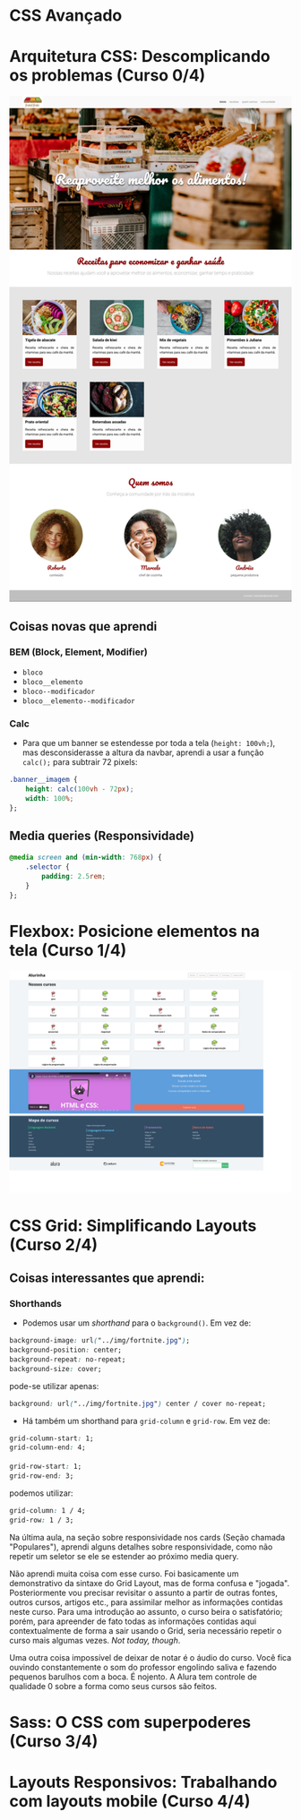 # CSS Avançado

# Arquitetura CSS: Descomplicando os problemas (Curso 0/4)

![screenshot](https://github.com/divertimentos/advanced-css/blob/main/media/0-arquitetura-screenshot.jpg)

## Coisas novas que aprendi

### BEM (Block, Element, Modifier)

- `bloco`
- `bloco__elemento`
- `bloco--modificador`
- `bloco__elemento--modificador`

### Calc

- Para que um banner se estendesse por toda a tela (`height: 100vh;`), mas desconsiderasse a altura da navbar, aprendi a usar a função `calc();` para subtrair 72 pixels:

```css
.banner__imagem {
	height: calc(100vh - 72px);
	width: 100%;
};
```

## Media queries (Responsividade)

```css
@media screen and (min-width: 768px) {
	.selector {
		padding: 2.5rem;
	}
};
```

# Flexbox: Posicione elementos na tela (Curso 1/4)

![flexbox-screenshot](https://github.com/divertimentos/advanced-css/blob/main/media/1-flexbox-screenshot.png)

# CSS Grid: Simplificando Layouts (Curso 2/4)

## Coisas interessantes que aprendi:

### Shorthands

- Podemos usar um _shorthand_ para o `background()`. Em vez de:

```css
background-image: url("../img/fortnite.jpg");
background-position: center;
background-repeat: no-repeat;
background-size: cover;
```

pode-se utilizar apenas:

```css
background: url("../img/fortnite.jpg") center / cover no-repeat;
```

- Há também um shorthand para `grid-column` e `grid-row`. Em vez de:

```css
grid-column-start: 1;
grid-column-end: 4;

grid-row-start: 1;
grid-row-end: 3;
```

podemos utilizar:

```css
grid-column: 1 / 4;
grid-row: 1 / 3;
```

Na última aula, na seção sobre responsividade nos cards (Seção chamada "Populares"), aprendi alguns detalhes sobre responsividade, como não repetir um seletor se ele se estender ao próximo media query.

Não aprendi muita coisa com esse curso. Foi basicamente um demonstrativo da sintaxe do Grid Layout, mas de forma confusa e "jogada". Posteriormente vou precisar revisitar o assunto a partir de outras fontes, outros cursos, artigos etc., para assimilar melhor as informações contidas neste curso. Para uma introdução ao assunto, o curso beira o satisfatório; porém, para apreender de fato todas as informações contidas aqui contextualmente de forma a sair usando o Grid, seria necessário repetir o curso mais algumas vezes. *Not today, though*.

Uma outra coisa impossível de deixar de notar é o áudio do curso. Você fica ouvindo constantemente o som do professor engolindo saliva e fazendo pequenos barulhos com a boca. É nojento. A Alura tem controle de qualidade 0 sobre a forma como seus cursos são feitos.

# Sass: O CSS com superpoderes (Curso 3/4)

# Layouts Responsivos: Trabalhando com layouts mobile (Curso 4/4)



